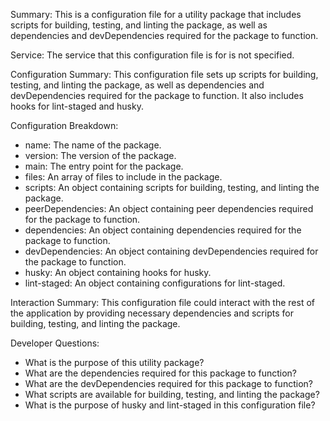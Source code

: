 Summary:
This is a configuration file for a utility package that includes scripts for building, testing, and linting the package, as well as dependencies and devDependencies required for the package to function.

Service:
The service that this configuration file is for is not specified.

Configuration Summary:
This configuration file sets up scripts for building, testing, and linting the package, as well as dependencies and devDependencies required for the package to function. It also includes hooks for lint-staged and husky.

Configuration Breakdown:
- name: The name of the package.
- version: The version of the package.
- main: The entry point for the package.
- files: An array of files to include in the package.
- scripts: An object containing scripts for building, testing, and linting the package.
- peerDependencies: An object containing peer dependencies required for the package to function.
- dependencies: An object containing dependencies required for the package to function.
- devDependencies: An object containing devDependencies required for the package to function.
- husky: An object containing hooks for husky.
- lint-staged: An object containing configurations for lint-staged.

Interaction Summary:
This configuration file could interact with the rest of the application by providing necessary dependencies and scripts for building, testing, and linting the package.

Developer Questions:
- What is the purpose of this utility package?
- What are the dependencies required for this package to function?
- What are the devDependencies required for this package to function?
- What scripts are available for building, testing, and linting the package?
- What is the purpose of husky and lint-staged in this configuration file?